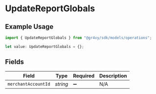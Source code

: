 # UpdateReportGlobals

## Example Usage

```typescript
import { UpdateReportGlobals } from "@gr4vy/sdk/models/operations";

let value: UpdateReportGlobals = {};
```

## Fields

| Field               | Type                | Required            | Description         |
| ------------------- | ------------------- | ------------------- | ------------------- |
| `merchantAccountId` | *string*            | :heavy_minus_sign:  | N/A                 |